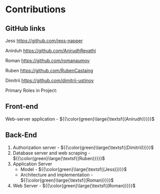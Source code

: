 ﻿# **Contributions**

## **GitHub links**
Jess <https://github.com/jess-napper> 

Anirduh <https://github.com/AnirudhRevathi>

Roman <https://github.com/romanaumov>

Ruben <https://github.com/RubenCastaing>

Dimitrii <https://github.com/dimitrii-ustinov>

Primary Roles in Project:

## **Front-end**
Web-server application - ${{\color{green}\large{\textsf{(Anirudh)}}}}\$

## **Back-End**
1. Authorization server - ${{\color{green}\large{\textsf{(Dimitrii)}}}}\$
2. Database server and web scraping - ${{\color{green}\large{\textsf{(Ruben)}}}}\$
3. Application Server
   - Model - ${{\color{green}\large{\textsf{(Jess)}}}}\$
   - Architecture and implementation - ${{\color{green}\large{\textsf{(Roman)}}}}\$
4. Web Server - ${{\color{green}\large{\textsf{(Roman)}}}}\$
